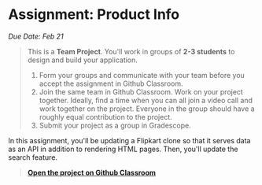 # Assignment: Product Info

_Due Date: Feb 21_ 

> This is a **Team Project**. You'll work in groups of **2-3 students** to
> design and build your application.
>
> 1. Form your groups and communicate with your team before you accept the
>    assignment in Github Classroom.
> 2. Join the same team in Github Classroom. Work on your project together.
>    Ideally, find a time when you can all join a video call and work together on
>    the project. Everyone in the group should have a roughly equal contribution
>    to the project.
> 3. Submit your project as a group in Gradescope.

In this assignment, you'll be updating a Flipkart clone so that it
serves data as an API in addition to rendering HTML pages. Then, you'll
update the search feature. 

> **[Open the project on Github Classroom](https://classroom.github.com/a/7CD_MuEX)**

